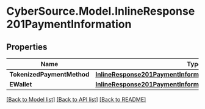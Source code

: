 # CyberSource.Model.InlineResponse201PaymentInformation
## Properties

Name | Type | Description | Notes
------------ | ------------- | ------------- | -------------
**TokenizedPaymentMethod** | [**InlineResponse201PaymentInformationTokenizedPaymentMethod**](InlineResponse201PaymentInformationTokenizedPaymentMethod.md) |  | [optional] 
**EWallet** | [**InlineResponse201PaymentInformationEWallet**](InlineResponse201PaymentInformationEWallet.md) |  | [optional] 

[[Back to Model list]](../README.md#documentation-for-models) [[Back to API list]](../README.md#documentation-for-api-endpoints) [[Back to README]](../README.md)

